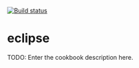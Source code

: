[![Build status](https://ci.appveyor.com/api/projects/status/j89mmppujg0dgmcq?svg=true)](https://ci.appveyor.com/project/edupo/eclipse-cookbook)

# eclipse

TODO: Enter the cookbook description here.


